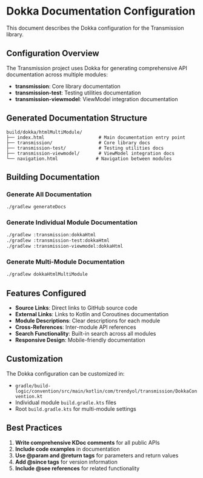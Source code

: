 # Dokka Documentation Configuration

This document describes the Dokka configuration for the Transmission library.

## Configuration Overview

The Transmission project uses Dokka for generating comprehensive API documentation across multiple modules:

- **transmission**: Core library documentation
- **transmission-test**: Testing utilities documentation  
- **transmission-viewmodel**: ViewModel integration documentation

## Generated Documentation Structure

```
build/dokka/htmlMultiModule/
├── index.html                    # Main documentation entry point
├── transmission/                 # Core library docs
├── transmission-test/            # Testing utilities docs
├── transmission-viewmodel/       # ViewModel integration docs
└── navigation.html              # Navigation between modules
```

## Building Documentation

### Generate All Documentation
```bash
./gradlew generateDocs
```

### Generate Individual Module Documentation
```bash
./gradlew :transmission:dokkaHtml
./gradlew :transmission-test:dokkaHtml
./gradlew :transmission-viewmodel:dokkaHtml
```

### Generate Multi-Module Documentation
```bash
./gradlew dokkaHtmlMultiModule
```

## Features Configured

- **Source Links**: Direct links to GitHub source code
- **External Links**: Links to Kotlin and Coroutines documentation
- **Module Descriptions**: Clear descriptions for each module
- **Cross-References**: Inter-module API references
- **Search Functionality**: Built-in search across all modules
- **Responsive Design**: Mobile-friendly documentation

## Customization

The Dokka configuration can be customized in:
- `gradle/build-logic/convention/src/main/kotlin/com/trendyol/transmission/DokkaConvention.kt`
- Individual module `build.gradle.kts` files
- Root `build.gradle.kts` for multi-module settings

## Best Practices

1. **Write comprehensive KDoc comments** for all public APIs
2. **Include code examples** in documentation
3. **Use @param and @return tags** for parameters and return values
4. **Add @since tags** for version information
5. **Include @see references** for related functionality 